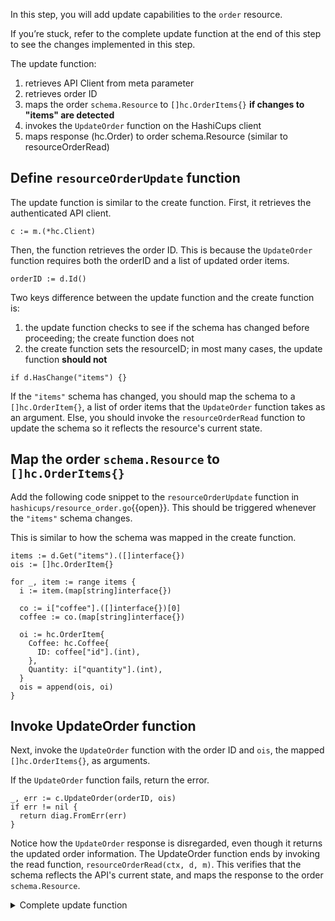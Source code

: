 In this step, you will add update capabilities to the `order` resource.

If you’re stuck, refer to the complete update function at the end of this step to see the changes implemented in this step.

The update function:
1. retrieves API Client from meta parameter
1. retrieves order ID
1. maps the order `schema.Resource` to `[]hc.OrderItems{}` **if changes to "items" are detected**
1. invokes the `UpdateOrder` function on the HashiCups client
1. maps response (hc.Order) to order schema.Resource (similar to resourceOrderRead)

## Define `resourceOrderUpdate` function

The update function is similar to the create function. First, it retrieves the authenticated API client.

```
c := m.(*hc.Client)
```

Then, the function retrieves the order ID. This is because the `UpdateOrder` function requires both the orderID and a list of updated order items.

```
orderID := d.Id()
```

Two keys difference between the update function and the create function is:
1. the update function checks to see if the schema has changed before proceeding; the create function does not
1. the create function sets the resourceID; in most many cases, the update function **should not**

```
if d.HasChange("items") {}
```

If the `"items"` schema has changed, you should map the schema to a `[]hc.OrderItem{}`, a list of order items that the `UpdateOrder` function takes as an argument. Else, you should invoke the `resourceOrderRead` function to update the schema so it reflects the resource's current state.

## Map the order `schema.Resource` to `[]hc.OrderItems{}`

Add the following code snippet to the `resourceOrderUpdate` function in `hashicups/resource_order.go`{{open}}. This should be triggered whenever the `"items"` schema changes.

This is similar to how the schema was mapped in the create function.

```
items := d.Get("items").([]interface{})
ois := []hc.OrderItem{}

for _, item := range items {
  i := item.(map[string]interface{})

  co := i["coffee"].([]interface{})[0]
  coffee := co.(map[string]interface{})

  oi := hc.OrderItem{
    Coffee: hc.Coffee{
      ID: coffee["id"].(int),
    },
    Quantity: i["quantity"].(int),
  }
  ois = append(ois, oi)
}
```


## Invoke UpdateOrder function

Next, invoke the `UpdateOrder` function with the order ID and `ois`, the mapped `[]hc.OrderItems{}`, as arguments.

If the `UpdateOrder` function fails, return the error.

```
_, err := c.UpdateOrder(orderID, ois)
if err != nil {
  return diag.FromErr(err)
}
```

Notice how the `UpdateOrder` response is disregarded, even though it returns the updated order information. The UpdateOrder function ends by invoking the read function, `resourceOrderRead(ctx, d, m)`. This verifies that the schema reflects the API's current state, and maps the response to the order `schema.Resource`.

<details style="padding-bottom: 1em;">
<summary>Complete update function</summary>
<br/>
Replace the `resourceOrderUpdate` function in `hashicups/resource_order.go`{{open}} with the following code snippet. This function will update the order resource if there are any changes to the order items.

```
func resourceOrderUpdate(ctx context.Context, d *schema.ResourceData, m interface{}) diag.Diagnostics {
  c := m.(*hc.Client)

  orderID := d.Id()

  if d.HasChange("items") {
    items := d.Get("items").([]interface{})
    ois := []hc.OrderItem{}

    for _, item := range items {
      i := item.(map[string]interface{})

      co := i["coffee"].([]interface{})[0]
      coffee := co.(map[string]interface{})

      oi := hc.OrderItem{
        Coffee: hc.Coffee{
          ID: coffee["id"].(int),
        },
        Quantity: i["quantity"].(int),
      }
      ois = append(ois, oi)
    }

    _, err := c.UpdateOrder(orderID, ois)
    if err != nil {
      return diag.FromErr(err)
    }
  }

  return resourceOrderRead(ctx, d, m)
}
```

The function determines whether there are discrepancies in the `items` property between the configuration and the state.

If there are discrepancies, the function will update the order with the new configuration. Finally, it will call `resourceOrderRead` to update the resource's state.
